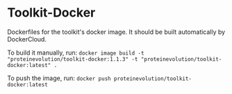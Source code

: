 # Toolkit-Docker
Dockerfiles for the toolkit's docker image. It should be built automatically by DockerCloud.

To build it manually, run:
``docker image build -t "proteinevolution/toolkit-docker:1.1.3" -t "proteinevolution/toolkit-docker:latest" .``

To push the image, run:
``docker push proteinevolution/toolkit-docker:latest``
